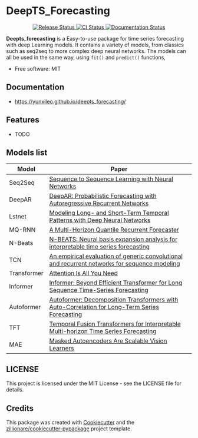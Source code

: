 # DeepTS_Forecasting


<p align="center">
<a href="https://pypi.python.org/pypi/deepts_forecasting">
    <img src="https://img.shields.io/pypi/v/deepts_forecasting.svg"
        alt = "Release Status">
</a>

<a href="https://github.com/yunxileo/deepts_forecasting/actions">
    <img src="https://github.com/yunxileo/deepts_forecasting/actions/workflows/main.yml/badge.svg?branch=release" alt="CI Status">
</a>

<a href="https://deepts-forecasting.readthedocs.io/en/latest/?badge=latest">
    <img src="https://readthedocs.org/projects/deepts-forecasting/badge/?version=latest" alt="Documentation Status">
</a>

</p>


**Deepts_forecasting** is a Easy-to-use package for time series forecasting with deep Learning models.
It contains a variety of models, from classics such as seq2seq to more complex deep neural networks.
The models can all be used in the same way, using `fit()` and `predict()` functions,


* Free software: MIT

##  Documentation

* <https://yunxileo.github.io/deepts_forecasting/>


## Features

* TODO


## Models list

| Model        |        Paper                            |
|--------------|-----------------------------------------|
| Seq2Seq      |   [Sequence to Sequence Learning with Neural Networks](https://arxiv.org/pdf/1409.3215.pdf)                                      |
| DeepAR       |[DeepAR: Probabilistic Forecasting with Autoregressive Recurrent Networks](https://arxiv.org/abs/1704.04110)                                         |
| Lstnet       |[Modeling Long- and Short-Term Temporal Patterns with Deep Neural Networks](https://arxiv.org/pdf/1703.07015.pdf)                                         |
| MQ-RNN       |  [A Multi-Horizon Quantile Recurrent Forecaster](https://arxiv.org/pdf/1711.11053.pdf)                                       |
| N-Beats      | [N-BEATS: Neural basis expansion analysis for interpretable time series forecasting](https://arxiv.org/abs/1905.10437)                                |
| TCN          |  [An empirical evaluation of generic convolutional and recurrent networks for sequence modeling](https://arxiv.org.1803.01271)                                     |
| Transformer  |    [Attention Is All You Need](https://arxiv.org/abs/1706.03762)                                     |
| Informer     |[Informer: Beyond Efficient Transformer for Long Sequence Time-Series Forecasting](https://arxiv.org/abs/2012.07436)                                         |
| Autoformer   | [Autoformer: Decomposition Transformers with Auto-Correlation for Long-Term Series Forecasting](https://arxiv.org/abs/2106.13008)                                        |
| TFT          | [Temporal Fusion Transformers for Interpretable Multi-horizon Time Series Forecasting](https://arxiv.org/pdf/1912.09363.pdf)                                        |
| MAE          |  [Masked Autoencoders Are Scalable Vision Learners](https://arxiv.org/pdf/2111.06377.pdf)                                       |


## LICENSE

This project is licensed under the MIT License - see the LICENSE file for details.

## Credits

This package was created with [Cookiecutter](https://github.com/audreyr/cookiecutter) and the [zillionare/cookiecutter-pypackage](https://github.com/zillionare/cookiecutter-pypackage) project template.
